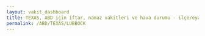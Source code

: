 ```yaml
---
layout: vakit_dashboard
title: TEXAS, ABD için iftar, namaz vakitleri ve hava durumu - ilçe/eyalet seç
permalink: /ABD/TEXAS/LUBBOCK
---
```


<script type="text/javascript">
  var GLOBAL_COUNTRY = 'ABD';
  var GLOBAL_CITY = 'TEXAS';
  var GLOBAL_STATE = 'LUBBOCK';
  var lat = 72;
  var lon = 21;
</script>
